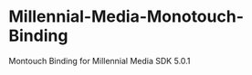 Millennial-Media-Monotouch-Binding
==================================

Montouch Binding for Millennial Media SDK 5.0.1
